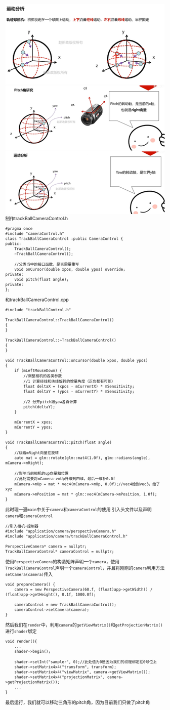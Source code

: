 ![输入图片说明](/imgs/2024-11-08/3ni32chSZxBU2fQS.png)
![输入图片说明](/imgs/2024-11-08/hckRujHW7Ie4nZpZ.png)
![输入图片说明](/imgs/2024-11-08/K2OLiybgkvSpPVS7.png)
制作trackBallCameraControl.h
```
#pragma once
#include "cameraControl.h"
class TrackBallCameraControl :public CameraControl {
public:
	TrackBallCameraControl();
	~TrackBallCameraControl();

	//父类当中的接口函数，是否需要重写
	void onCursor(double xpos, double ypos) override;
private:
	void pitch(float angle);
private:
};
```
和trackBallCameraControl.cpp
```
#include "trackBallControl.h"

TrackBallCameraControl::TrackBallCameraControl()
{
}

TrackBallCameraControl::~TrackBallCameraControl()
{
}

void TrackBallCameraControl::onCursor(double xpos, double ypos)
{
	if (mLeftMouseDown) {
		//调整相机的各类参数
		//1 计算经线和纬线旋转的增量角度（正负都有可能）
		float deltaX = (xpos - mCurrentX) * mSensitivity;
		float deltaY = (ypos - mCurrentY) * mSensitivity;

		//2 分开pitch跟yaw各自计算
		pitch(deltaY);
	}

	mCurrentX = xpos;
	mCurrentY = ypos;
}

void TrackBallCameraControl::pitch(float angle)
{
	//绕着mRight向量在旋转
	auto mat = glm::rotate(glm::mat4(1.0f), glm::radians(angle), mCamera->mRight);

	//影响当前相机的up向量和位置
	//此处需要将mCamera->mUp升维到四维，最后一维补0.0f
	mCamera->mUp = mat * vec4(mCamera->mUp, 0.0f);//vec4给到vec3，给了xyz
	mCamera->mPosition = mat * glm::vec4(mCamera->mPosition, 1.0f);
}

```
此时理一遍`main`中关于`camera`和`cameraControl`的使用
引入头文件以及声明`camera`和`cameraControl`
```
//引入相机+控制器
#include "application/camera/perspectiveCamera.h"
#include "application/camera/trackBallCameraControl.h"

PerspectiveCamera* camera = nullptr;
TrackBallCameraControl* cameraControl = nullptr;
```
使用`PerspectiveCamera`的构造矩阵声明一个`camera`，使用`TrackBallCameraControl`声明一个`cameraControl`，并且将刚刚的`camera`利用方法`setCamera(camera)`传入
```
void prepareCamera() {
    camera = new PerspectiveCamera(60.f, (float)app->getWidth() / (float)app->getHeight(), 0.1f, 1000.0f);

    cameraControl = new TrackBallCameraControl();
    cameraControl->setCamera(camera);
}
```
然后我们在`render`中，利用`camera`的`getViewMatrix()`和`getProjectionMatrix()`进行`shader`绑定
```
void render(){
	...
    shader->begin();

    shader->setInt("sampler", 0);//此处值为0是因为我们的纹理绑定在0号位上
    shader->setMatrix4x4("transform", transform);
    shader->setMatrix4x4("viewMatrix", camera->getViewMatrix());
    shader->setMatrix4x4("projectionMatrix", camera->getProjectionMatrix());
	...
}
```
最后运行，我们就可以移动三角形的pitch角，因为目前我们只做了pitch角
<!--stackedit_data:
eyJoaXN0b3J5IjpbLTc0OTA4ODY3NSwxMzM3ODQ5MDY3LDkxMD
M3MDY5MywxNDg0MTE1MTA3LC0yMDg4NzQ2NjEyXX0=
-->